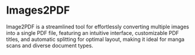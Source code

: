 # Images2PDF
Image2PDF is a streamlined tool for effortlessly converting multiple images into a single PDF file, featuring an intuitive interface, customizable PDF titles, and automatic splitting for optimal layout, making it ideal for manga scans and diverse document types.
